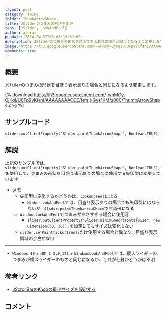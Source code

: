 ```yaml
---
layout: post
category: swing
folder: ThumbArrowShape
title: JSliderのつまみの形状を変更
tags: [JSlider, LookAndFeel]
author: aterai
pubdate: 2014-04-07T00:03:19+09:00
description: JSliderのつまみの形状を目盛り表示ありの場合と同じになるよう変更します。
image: https://lh3.googleusercontent.com/-wnMCy-QjKqI/U0Fp9vKfehI/AAAAAAAACDE/fem_kGyz1KM/s800/ThumbArrowShape.png
comments: true
---
```

## 概要
`JSlider`のつまみの形状を目盛り表示ありの場合と同じになるよう変更します。

{% download https://lh3.googleusercontent.com/-wnMCy-QjKqI/U0Fp9vKfehI/AAAAAAAACDE/fem_kGyz1KM/s800/ThumbArrowShape.png %}

## サンプルコード
<pre class="prettyprint"><code>slider.putClientProperty("Slider.paintThumbArrowShape", Boolean.TRUE);
</code></pre>

## 解説
上記のサンプルでは、`slider.putClientProperty("Slider.paintThumbArrowShape", Boolean.TRUE);`を使用して、つまみの形状を目盛り表示ありの場合に使用する矢印型に変更しています。

- メモ
    - 矢印型に変化するかどうかは、`LookAndFeel`による
        - `NimbusLookAndFeel`では、目盛り表示ありの場合でも矢印型にはならないが、`Slider.paintThumbArrowShape`で三角形になる
    - `WindowsLookAndFeel`でつまみが小さすぎる場合に使用可
        - `slider.putClientProperty("Slider.minimumHorizontalSize", new Dimension(30, 30));`を設定してもサイズは変化しない
    - `slider.setPaintTicks(true);`だけ使用する場合と異なり、目盛り表示領域の余白がない

<!-- dummy comment line for breaking list -->

- - - -
- `Windows 10` + `JDK 1.8.0_121` + `WindowsLookAndFeel`では、縦スライダーのつまみが横スライダーのものと同じになるが、これが仕様かどうかは不明

<!-- dummy comment line for breaking list -->


## 参考リンク
- [JScrollBarのKnobの最小サイズを設定する](https://ateraimemo.com/Swing/MinimumThumbSize.html)

<!-- dummy comment line for breaking list -->

## コメント
